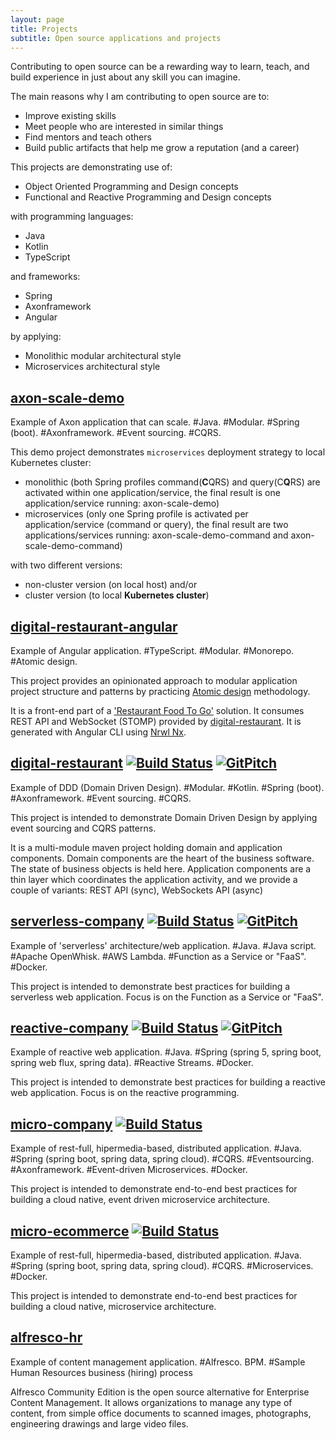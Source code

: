 ```yaml
---
layout: page
title: Projects
subtitle: Open source applications and projects
---
```


Contributing to open source can be a rewarding way to learn, teach, and build experience in just about any skill you can imagine.

The main reasons why I am contributing to open source are to:
 - Improve existing skills
 - Meet people who are interested in similar things
 - Find mentors and teach others
 - Build public artifacts that help me grow a reputation (and a career)
 
This projects are demonstrating use of:
 - Object Oriented Programming and Design concepts
 - Functional and Reactive Programming and Design concepts

with programming languages:
 - Java
 - Kotlin
 - TypeScript

and frameworks:
 - Spring
 - Axonframework
 - Angular

by applying:
 - Monolithic modular architectural style
 - Microservices architectural style


## [axon-scale-demo](http://idugalic.github.io/axon-scale-demo/)

Example of Axon application that can scale. #Java. #Modular. #Spring (boot). #Axonframework. #Event sourcing. #CQRS.

This demo project demonstrates `microservices` deployment strategy to local Kubernetes cluster:

 - monolithic (both Spring profiles command(**C**QRS) and query(C**Q**RS) are activated within one application/service, the final result is one application/service running: axon-scale-demo)
 - microservices (only one Spring profile is activated per application/service (command or query), the final result are two applications/services running: axon-scale-demo-command and axon-scale-demo-command)

with two different versions:

 - non-cluster version (on local host) and/or
 - cluster version (to local **Kubernetes cluster**)
 
## [digital-restaurant-angular](http://idugalic.github.io/digital-restaurant-angular/)

Example of Angular application. #TypeScript. #Modular. #Monorepo. #Atomic design. 

This project provides an opinionated approach to modular application project structure and patterns by practicing [Atomic design](http://atomicdesign.bradfrost.com/) methodology.

It is a front-end part of a ['Restaurant Food To Go'](https://github.com/idugalic/digital-restaurant/tree/master/drestaurant-apps/drestaurant-monolith) solution. It consumes REST API and WebSocket (STOMP) provided by [digital-restaurant](http://idugalic.github.io/digital-restaurant/). It is generated with Angular CLI using [Nrwl Nx](https://nrwl.io/nx).

## [digital-restaurant](http://idugalic.github.io/digital-restaurant/) [![Build Status](https://travis-ci.org/idugalic/digital-restaurant.svg?branch=master)](https://travis-ci.org/idugalic/digital-restaurant) [![GitPitch](https://gitpitch.com/assets/badge.svg)](https://gitpitch.com/idugalic/digital-restaurant/master?grs=github&t=white)

Example of DDD (Domain Driven Design). #Modular. #Kotlin. #Spring (boot). #Axonframework. #Event sourcing. #CQRS.

This project is intended to demonstrate Domain Driven Design by applying event sourcing and CQRS patterns. 

It is a multi-module maven project holding domain and application components. Domain components are the heart of the business software. The state of business objects is held here. Application components are a thin layer which coordinates the application activity, and we provide a couple of variants: REST API (sync), WebSockets API (async)

## [serverless-company](http://idugalic.github.io/serverless-company/) [![Build Status](https://travis-ci.org/idugalic/serverless-company.svg?branch=master)](https://travis-ci.org/idugalic/serverless-company) [![GitPitch](https://gitpitch.com/assets/badge.svg)](https://gitpitch.com/idugalic/serverless-company/master?grs=github&t=white)

Example of 'serverless' architecture/web application. #Java. #Java script. #Apache OpenWhisk. #AWS Lambda. #Function as a Service or "FaaS". #Docker.

This project is intended to demonstrate best practices for building a serverless web application. Focus is on the Function as a Service or "FaaS".

## [reactive-company](http://idugalic.github.io/reactive-company/) [![Build Status](https://travis-ci.org/idugalic/reactive-company.svg?branch=master)](https://travis-ci.org/idugalic/reactive-company) [![GitPitch](https://gitpitch.com/assets/badge.svg)](https://gitpitch.com/idugalic/reactive-company/master?grs=github&t=white)

Example of reactive web application. #Java. #Spring (spring 5, spring boot, spring web flux, spring data). #Reactive Streams. #Docker.

This project is intended to demonstrate best practices for building a reactive web application. Focus is on the reactive programming.

## [micro-company](http://idugalic.github.io/micro-company/) [![Build Status](https://travis-ci.org/idugalic/micro-company.svg?branch=master)](https://travis-ci.org/idugalic/micro-company)

Example of rest-full, hipermedia-based, distributed application. #Java. #Spring (spring boot, spring data, spring cloud). #CQRS. #Eventsourcing. #Axonframework. #Event-driven Microservices. #Docker.

This project is intended to demonstrate end-to-end best practices for building a cloud native, event driven microservice architecture.

## [micro-ecommerce](http://idugalic.github.io/micro-ecommerce/) [![Build Status](https://travis-ci.org/idugalic/micro-ecommerce.svg?branch=master)](https://travis-ci.org/idugalic/micro-ecommerce)

Example of rest-full, hipermedia-based, distributed application. #Java. #Spring (spring boot, spring data, spring cloud). #CQRS. #Microservices. #Docker.

This project is intended to demonstrate end-to-end best practices for building a cloud native, microservice architecture.

## [alfresco-hr](http://idugalic.github.io/alfresco-hr/)
Example of content management application. #Alfresco. BPM.  #Sample Human Resources business (hiring) process

Alfresco Community Edition is the open source alternative for Enterprise Content Management. It allows organizations to manage any type of content, from simple office documents to scanned images, photographs, engineering drawings and large video files.
